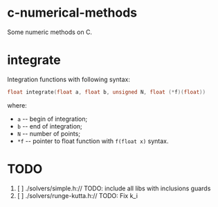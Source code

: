 # c-numerical-methods
Some numeric methods on C.

# integrate

Integration functions with following syntax: 
```c
float integrate(float a, float b, unsigned N, float (*f)(float))
```
where:
- `a` -- begin of integration;
- `b` -- end of integration;
- `N` -- number of points;
- `*f` -- pointer to float function with `f(float x)` syntax.

# TODO

1. [ ] ./solvers/simple.h:// TODO: include all libs with inclusions guards
2. [ ] ./solvers/runge-kutta.h:// TODO: Fix k_i
